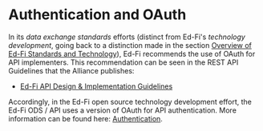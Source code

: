 # Authentication and OAuth

In its _data exchange standards_ efforts (distinct from Ed-Fi's _technology development_, going back to a distinction made in the section [Overview of Ed-Fi Standards and Technology](../../../provider-playbook/project-planning/overview-of-ed-fi-standards-and-technology.md)), Ed-Fi recommends the use of OAuth for API implementers. This recommendation can be seen in the REST API Guidelines that the Alliance publishes:

* [Ed-Fi API Design & Implementation Guidelines](/reference/data-exchange/api-guidelines)

Accordingly, in the Ed-Fi open source technology development effort, the Ed-Fi ODS / API uses a version of OAuth for API authentication. More information can be found here: [Authentication](/reference/ods-api/client-developers-guide/authentication).
